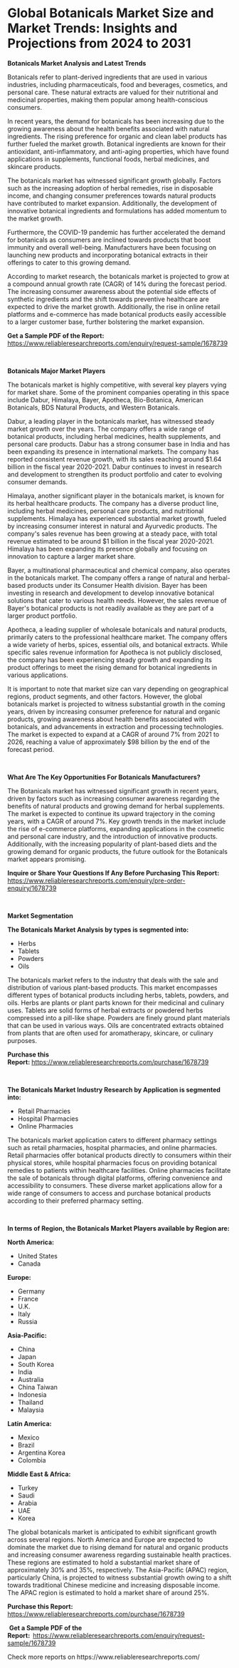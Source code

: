 <p><h1>Global Botanicals Market Size and Market Trends: Insights and Projections from 2024 to 2031</h1></p><p><strong>Botanicals Market Analysis and Latest Trends</strong></p>
<p><p>Botanicals refer to plant-derived ingredients that are used in various industries, including pharmaceuticals, food and beverages, cosmetics, and personal care. These natural extracts are valued for their nutritional and medicinal properties, making them popular among health-conscious consumers.</p><p>In recent years, the demand for botanicals has been increasing due to the growing awareness about the health benefits associated with natural ingredients. The rising preference for organic and clean label products has further fueled the market growth. Botanical ingredients are known for their antioxidant, anti-inflammatory, and anti-aging properties, which have found applications in supplements, functional foods, herbal medicines, and skincare products.</p><p>The botanicals market has witnessed significant growth globally. Factors such as the increasing adoption of herbal remedies, rise in disposable income, and changing consumer preferences towards natural products have contributed to market expansion. Additionally, the development of innovative botanical ingredients and formulations has added momentum to the market growth.</p><p>Furthermore, the COVID-19 pandemic has further accelerated the demand for botanicals as consumers are inclined towards products that boost immunity and overall well-being. Manufacturers have been focusing on launching new products and incorporating botanical extracts in their offerings to cater to this growing demand.</p><p>According to market research, the botanicals market is projected to grow at a compound annual growth rate (CAGR) of 14% during the forecast period. The increasing consumer awareness about the potential side effects of synthetic ingredients and the shift towards preventive healthcare are expected to drive the market growth. Additionally, the rise in online retail platforms and e-commerce has made botanical products easily accessible to a larger customer base, further bolstering the market expansion.</p></p>
<p><strong>Get a Sample PDF of the Report:&nbsp;</strong> <a href="https://www.reliableresearchreports.com/enquiry/request-sample/1678739">https://www.reliableresearchreports.com/enquiry/request-sample/1678739</a></p>
<p>&nbsp;</p>
<p><strong>Botanicals Major Market Players</strong></p>
<p><p>The botanicals market is highly competitive, with several key players vying for market share. Some of the prominent companies operating in this space include Dabur, Himalaya, Bayer, Apotheca, Bio-Botanica, American Botanicals, BDS Natural Products, and Western Botanicals.</p><p>Dabur, a leading player in the botanicals market, has witnessed steady market growth over the years. The company offers a wide range of botanical products, including herbal medicines, health supplements, and personal care products. Dabur has a strong consumer base in India and has been expanding its presence in international markets. The company has reported consistent revenue growth, with its sales reaching around $1.64 billion in the fiscal year 2020-2021. Dabur continues to invest in research and development to strengthen its product portfolio and cater to evolving consumer demands.</p><p>Himalaya, another significant player in the botanicals market, is known for its herbal healthcare products. The company has a diverse product line, including herbal medicines, personal care products, and nutritional supplements. Himalaya has experienced substantial market growth, fueled by increasing consumer interest in natural and Ayurvedic products. The company's sales revenue has been growing at a steady pace, with total revenue estimated to be around $1 billion in the fiscal year 2020-2021. Himalaya has been expanding its presence globally and focusing on innovation to capture a larger market share.</p><p>Bayer, a multinational pharmaceutical and chemical company, also operates in the botanicals market. The company offers a range of natural and herbal-based products under its Consumer Health division. Bayer has been investing in research and development to develop innovative botanical solutions that cater to various health needs. However, the sales revenue of Bayer's botanical products is not readily available as they are part of a larger product portfolio.</p><p>Apotheca, a leading supplier of wholesale botanicals and natural products, primarily caters to the professional healthcare market. The company offers a wide variety of herbs, spices, essential oils, and botanical extracts. While specific sales revenue information for Apotheca is not publicly disclosed, the company has been experiencing steady growth and expanding its product offerings to meet the rising demand for botanical ingredients in various applications.</p><p>It is important to note that market size can vary depending on geographical regions, product segments, and other factors. However, the global botanicals market is projected to witness substantial growth in the coming years, driven by increasing consumer preference for natural and organic products, growing awareness about health benefits associated with botanicals, and advancements in extraction and processing technologies. The market is expected to expand at a CAGR of around 7% from 2021 to 2026, reaching a value of approximately $98 billion by the end of the forecast period.</p></p>
<p>&nbsp;</p>
<p><strong>What Are The Key Opportunities For Botanicals Manufacturers?</strong></p>
<p><p>The Botanicals market has witnessed significant growth in recent years, driven by factors such as increasing consumer awareness regarding the benefits of natural products and growing demand for herbal supplements. The market is expected to continue its upward trajectory in the coming years, with a CAGR of around 7%. Key growth trends in the market include the rise of e-commerce platforms, expanding applications in the cosmetic and personal care industry, and the introduction of innovative products. Additionally, with the increasing popularity of plant-based diets and the growing demand for organic products, the future outlook for the Botanicals market appears promising.</p></p>
<p><strong>Inquire or Share Your Questions If Any Before Purchasing This Report:</strong> <a href="https://www.reliableresearchreports.com/enquiry/pre-order-enquiry/1678739">https://www.reliableresearchreports.com/enquiry/pre-order-enquiry/1678739</a></p>
<p>&nbsp;</p>
<p><strong>Market Segmentation</strong></p>
<p><strong>The Botanicals Market Analysis by types is segmented into:</strong></p>
<p><ul><li>Herbs</li><li>Tablets</li><li>Powders</li><li>Oils</li></ul></p>
<p><p>The botanicals market refers to the industry that deals with the sale and distribution of various plant-based products. This market encompasses different types of botanical products including herbs, tablets, powders, and oils. Herbs are plants or plant parts known for their medicinal and culinary uses. Tablets are solid forms of herbal extracts or powdered herbs compressed into a pill-like shape. Powders are finely ground plant materials that can be used in various ways. Oils are concentrated extracts obtained from plants that are often used for aromatherapy, skincare, or culinary purposes.</p></p>
<p><strong>Purchase this Report:&nbsp;</strong><a href="https://www.reliableresearchreports.com/purchase/1678739">https://www.reliableresearchreports.com/purchase/1678739</a></p>
<p>&nbsp;</p>
<p><strong>The Botanicals Market Industry Research by Application is segmented into:</strong></p>
<p><ul><li>Retail Pharmacies</li><li>Hospital Pharmacies</li><li>Online Pharmacies</li></ul></p>
<p><p>The botanicals market application caters to different pharmacy settings such as retail pharmacies, hospital pharmacies, and online pharmacies. Retail pharmacies offer botanical products directly to consumers within their physical stores, while hospital pharmacies focus on providing botanical remedies to patients within healthcare facilities. Online pharmacies facilitate the sale of botanicals through digital platforms, offering convenience and accessibility to consumers. These diverse market applications allow for a wide range of consumers to access and purchase botanical products according to their preferred pharmacy setting.</p></p>
<p>&nbsp;</p>
<p><strong>In terms of Region, the Botanicals Market Players available by Region are:</strong></p>
<p>
    <p> <strong> North America: </strong>
        <ul>
            <li>United States</li>
            <li>Canada</li>
        </ul>
        </p> 
    <p> <strong> Europe: </strong>
        <ul>
            <li>Germany</li>
            <li>France</li>
            <li>U.K.</li>
            <li>Italy</li>
            <li>Russia</li>
        </ul>
        </p> 
    <p> <strong> Asia-Pacific: </strong>
        <ul>
            <li>China</li>
            <li>Japan</li>
            <li>South Korea</li>
            <li>India</li>
            <li>Australia</li>
            <li>China Taiwan</li>
            <li>Indonesia</li>
            <li>Thailand</li>
            <li>Malaysia</li>
        </ul>
        </p> 
    <p> <strong> Latin America: </strong>
        <ul>
            <li>Mexico</li>
            <li>Brazil</li>
            <li>Argentina Korea</li>
            <li>Colombia</li>
        </ul>
        </p> 
    <p> <strong> Middle East & Africa: </strong>
        <ul>
            <li>Turkey</li>
            <li>Saudi</li>
            <li>Arabia</li>
            <li>UAE</li>
            <li>Korea</li>
        </ul>
    </p>
    </p>
<p><p>The global botanicals market is anticipated to exhibit significant growth across several regions. North America and Europe are expected to dominate the market due to rising demand for natural and organic products and increasing consumer awareness regarding sustainable health practices. These regions are estimated to hold a substantial market share of approximately 30% and 35%, respectively. The Asia-Pacific (APAC) region, particularly China, is projected to witness substantial growth owing to a shift towards traditional Chinese medicine and increasing disposable income. The APAC region is estimated to hold a market share of around 25%.</p></p>
<p><strong>Purchase this Report: </strong><a href="https://www.reliableresearchreports.com/purchase/1678739">https://www.reliableresearchreports.com/purchase/1678739</a></p>
<p>&nbsp;<strong>Get a Sample PDF of the Report:&nbsp;&nbsp;</strong><a href="https://www.reliableresearchreports.com/enquiry/request-sample/1678739">https://www.reliableresearchreports.com/enquiry/request-sample/1678739</a></p>
<p><strong></strong></p>
<p>Check more reports on https://www.reliableresearchreports.com/</p>